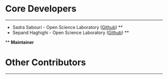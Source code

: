 # Core Developers
----------
- Sadra Sabouri - Open Science Laboratory ([Github](https://github.com/sadrasabouri)) **
- Sepand Haghighi - Open Science Laboratory ([Github](https://github.com/sepandhaghighi)) **


** **Maintainer**

# Other Contributors
----------


